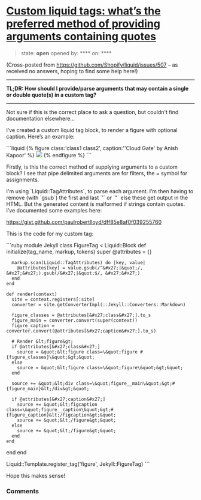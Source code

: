 # [Custom liquid tags: what’s the preferred method of providing arguments containing quotes](https://github.com/jekyll/jekyll-help/issues/239)

> state: **open** opened by: **** on: ****

(Cross-posted from https://github.com/Shopify/liquid/issues/507 – as received no answers, hoping to find some help here!)

* * *

**TL;DR: How should I provide/parse arguments that may contain a single or double quote(s) in a custom tag?**

* * *

Not sure if this is the correct place to ask a question, but couldn&#x27;t find documentation elsewhere…

I’ve created a custom liquid tag block, to render a figure with optional caption. Here’s an example:

&#x60;&#x60;&#x60;liquid
{% figure class:&#x27;class1 class2&#x27;, caption:&#x27;&#x27;Cloud Gate&#x27; by Anish Kapoor&#x27; %}
![](/assets/images/cloudgate.jpg)
{% endfigure %}
&#x60;&#x60;&#x60;

Firstly, is this the correct method of supplying arguments to a custom block? I see that pipe delimited arguments are for filters, the = symbol for assignments.

I&#x27;m using &#x60;Liquid::TagAttributes&#x60;, to parse each argument. I’m then having to remove (with &#x60;gsub&#x60;) the first and last &#x60;&#x27;&#x60; or &#x60;&quot;&#x60; else these get output in the HTML. But the generated content is malformed if strings contain quotes. I’ve documented some examples here: 

  https://gist.github.com/paulrobertlloyd/dff85e8af0f039255760

This is the code for my custom tag:

&#x60;&#x60;&#x60;ruby
module Jekyll
  class FigureTag &lt; Liquid::Block
    def initialize(tag_name, markup, tokens)
      super
      @attributes = {}
 
      markup.scan(Liquid::TagAttributes) do |key, value|
        @attributes[key] = value.gsub(/^&#x27;|&quot;/, &#x27;&#x27;).gsub(/&#x27;|&quot;$/, &#x27;&#x27;)
      end
    end
 
    def render(context)
      site = context.registers[:site]
      converter = site.getConverterImpl(::Jekyll::Converters::Markdown)
 
      figure_classes = @attributes[&#x27;class&#x27;].to_s
      figure_main = converter.convert(super(context))
      figure_caption = converter.convert(@attributes[&#x27;caption&#x27;].to_s)
 
      # Render &lt;figure&gt;
      if @attributes[&#x27;class&#x27;]
        source = &quot;&lt;figure class=\&quot;figure #{figure_classes}\&quot;&gt;&quot;
      else
        source = &quot;&lt;figure class=\&quot;figure\&quot;&gt;&quot;
      end
  
      source += &quot;&lt;div class=\&quot;figure__main\&quot;&gt;#{figure_main}&lt;/div&gt;&quot;
 
      if @attributes[&#x27;caption&#x27;]
        source += &quot;&lt;figcaption class=\&quot;figure__caption\&quot;&gt;#{figure_caption}&lt;/figcaption&gt;&quot;
        source += &quot;&lt;/figure&gt;&quot;
      else
        source += &quot;&lt;/figure&gt;&quot;
      end
    end
  end
end
 
Liquid::Template.register_tag(&#x27;figure&#x27;, Jekyll::FigureTag)
&#x60;&#x60;&#x60;

Hope this makes sense!

### Comments


